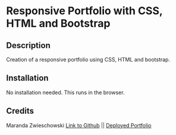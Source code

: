 # Responsive Portfolio with CSS, HTML and Bootstrap

## Description 

Creation of a responsive portfolio using CSS, HTML and bootstrap.
## Installation

No installation needed. This runs in the browser.

## Credits

Maranda Zwieschowski 
[Link to Github](https://github.com/marandaz) ||
[Deployed Portfolio](https://marandaz.github.io/portfolio-css-html-bootstrap/)